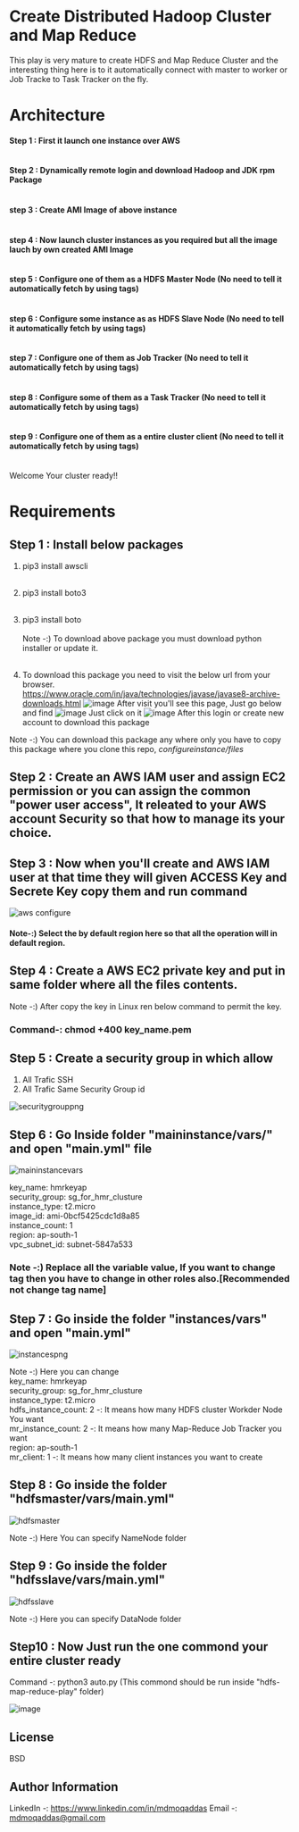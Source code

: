 Create Distributed Hadoop Cluster and Map Reduce
=========

This play is very mature to create HDFS and Map Reduce Cluster and the interesting thing here is to it automatically connect with master to worker or Job Tracke to Task Tracker on the fly.

Architecture
============
#### Step 1 : First it launch one instance over AWS <br/><br/>
#### Step 2 : Dynamically remote login and download Hadoop and JDK rpm Package<br/><br/>
#### step 3 : Create AMI Image of above instance<br/><br/>
#### step 4 : Now launch cluster instances as you required but all the image lauch by own created AMI Image<br/><br/>
#### step 5 : Configure one of them as a HDFS Master Node (No need to tell it automatically fetch by using tags)<br/><br/>
#### step 6 : Configure some instance as as HDFS Slave Node (No need to tell it automatically fetch by using tags)<br/><br/>
#### step 7 : Configure one of them as Job Tracker (No need to tell it automatically fetch by using tags)<br/><br/>
#### step 8 : Configure some of them as a Task Tracker (No need to tell it automatically fetch by using tags)<br/><br/>
#### step 9 : Configure one of them as a entire cluster client (No need to tell it automatically fetch by using tags)<br/><br/>

Welcome Your cluster ready!!

Requirements
============ 

Step 1 : Install below packages
------------------------------- 
1. pip3 install awscli <br/><br/>
2. pip3 install boto3 <br/><br/>
3. pip3 install boto <br/><br/>
Note -:) To download above package you must download python installer or update it.<br/><br/>

4. To download this package you need to visit the below url from your browser.<br>
   https://www.oracle.com/in/java/technologies/javase/javase8-archive-downloads.html
   ![image](https://user-images.githubusercontent.com/69861558/118344761-ad53ed80-b54d-11eb-8474-cf692239623e.png)
    After visit you'll see this page, Just go below and find
    ![image](https://user-images.githubusercontent.com/69861558/118344801-eb511180-b54d-11eb-93dc-c9a995af6d5b.png)
Just click on it
![image](https://user-images.githubusercontent.com/69861558/118344825-00c63b80-b54e-11eb-8afd-6eb728f53963.png)
After this login or create new account to download this package <br>

Note -:) You can download this package any where only you have to copy this package where you clone this repo, *configureinstance/files*
   
   
Step 2 : Create an AWS IAM user and assign EC2 permission or you can assign the common "power user access", It releated to your AWS account Security so that how to manage its your choice.
-------------------------------

Step 3 : Now when you'll create and AWS IAM user at that time they will given ACCESS Key and Secrete Key copy them and run command
-------------------------------

![aws configure](https://github.com/MDMOQADDAS/Private-Images/blob/main/awsconfigure.png)

#### Note-:) Select the by default region here so that all the operation will in default region.

Step 4 : Create a AWS EC2 private key and put in same folder where all the files contents.
-------------------------------

Note -:) After copy the key in Linux ren below command to permit the key.
### Command-: chmod +400 key_name.pem
Step 5 : Create a security group in which allow
-------------------------------
1. All Trafic SSH<br/>
2. All Trafic Same Security Group id

![securitygrouppng](https://github.com/MDMOQADDAS/Private-Images/blob/main/securitygroup.png)

Step 6 : Go Inside folder "maininstance/vars/" and open "main.yml" file
-------------------------------

![maininstancevars](https://github.com/MDMOQADDAS/Private-Images/blob/main/maininstancevar.png)

key_name: hmrkeyap<br/>
security_group: sg_for_hmr_clusture<br/>
instance_type: t2.micro<br/>
image_id: ami-0bcf5425cdc1d8a85<br/>
instance_count: 1<br/>
region: ap-south-1<br/>
vpc_subnet_id: subnet-5847a533<br/>

### Note -:) Replace all the variable value, If you want to change tag then you have to change in other roles also.[Recommended not change tag name]

Step 7 : Go inside the folder "instances/vars" and open "main.yml"
-------------------------------

![instancespng](https://github.com/MDMOQADDAS/Private-Images/blob/main/instancepng.png)

Note -:) Here you can change  <br/>
key_name: hmrkeyap<br/>
security_group: sg_for_hmr_clusture<br/>
instance_type: t2.micro<br/>
hdfs_instance_count: 2 -: It means how many HDFS cluster Workder Node You want<br/>
mr_instance_count: 2 -: It means how many Map-Reduce Job Tracker you want<br/>
region: ap-south-1 <br/>
mr_client: 1  -: It means how many client instances you want to create<br/> 


Step 8 : Go inside the folder "hdfsmaster/vars/main.yml" 
-------------------------------

![hdfsmaster](https://github.com/MDMOQADDAS/Private-Images/blob/main/hdfsmaster.png)

Note -:) Here You can specify NameNode folder

Step 9 : Go inside the folder "hdfsslave/vars/main.yml"
-------------------------------

![hdfsslave](https://user-images.githubusercontent.com/69861558/117541882-a0a63580-b033-11eb-8f56-2e9c9f0303d7.png)

Note -:) Here you can specify DataNode folder


Step10  : Now Just run the one commond your entire cluster ready
-------------------------------

Command -: python3 auto.py (This commond should be run inside "hdfs-map-reduce-play" folder)

![image](https://user-images.githubusercontent.com/69861558/117814013-65994180-b281-11eb-8cfd-59bfeed1e312.png)


License
-------

BSD

Author Information
------------------

LinkedIn -: https://www.linkedin.com/in/mdmoqaddas
Email -: mdmoqaddas@gmail.com
